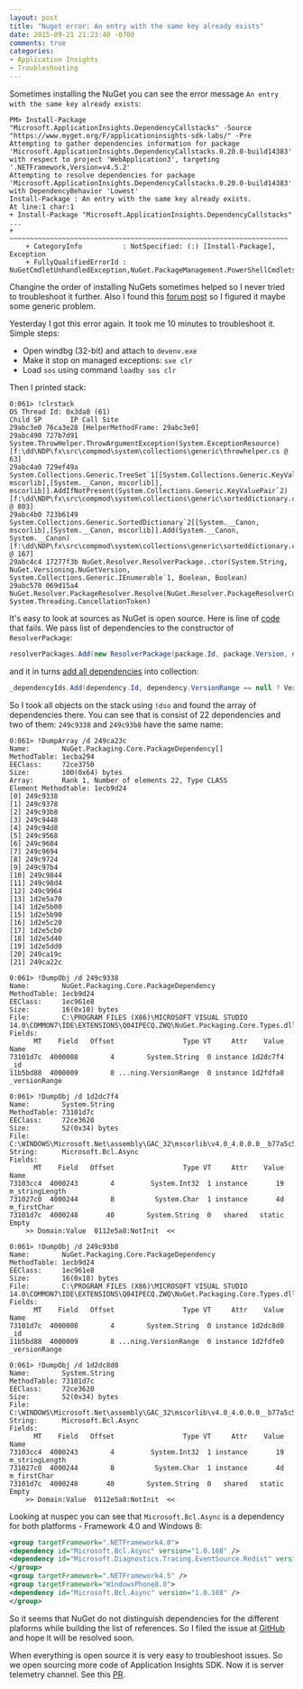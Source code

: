 ```yaml
---
layout: post
title: "Nuget error: An entry with the same key already exists"
date: 2015-09-21 21:23:40 -0700
comments: true
categories: 
- Application Insights
- Troubleshooting
---
```

Sometimes installing the NuGet you can see the error message ```An entry with the same key already exists```:
  
```
PM> Install-Package "Microsoft.ApplicationInsights.DependencyCallstacks" -Source "https://www.myget.org/F/applicationinsights-sdk-labs/" -Pre
Attempting to gather dependencies information for package 'Microsoft.ApplicationInsights.DependencyCallstacks.0.20.0-build14383' with respect to project 'WebApplication3', targeting '.NETFramework,Version=v4.5.2'
Attempting to resolve dependencies for package 'Microsoft.ApplicationInsights.DependencyCallstacks.0.20.0-build14383' with DependencyBehavior 'Lowest'
Install-Package : An entry with the same key already exists.
At line:1 char:1
+ Install-Package "Microsoft.ApplicationInsights.DependencyCallstacks"  ...
+ ~~~~~~~~~~~~~~~~~~~~~~~~~~~~~~~~~~~~~~~~~~~~~~~~~~~~~~~~~~~~~~~~~~~~~
    + CategoryInfo          : NotSpecified: (:) [Install-Package], Exception
    + FullyQualifiedErrorId : NuGetCmdletUnhandledException,NuGet.PackageManagement.PowerShellCmdlets.InstallPackageCommand
```

Changine the order of installing NuGets sometimes helped so I never tried to troubleshoot it further. Also I found this [forum post](https://social.msdn.microsoft.com/Forums/en-US/b2f113a9-eeef-44d4-b9fe-d7aa98295d99/cant-install-nuget-package-in-vs2015?forum=AzureKeyVault&prof=required) so I figured it maybe some generic problem.

Yesterday I got this error again. It took me 10 minutes to troubleshoot it. Simple steps:

- Open windbg (32-bit) and attach to ```devenv.exe```
- Make it stop on managed exceptions: ```sxe clr``` 
- Load ```sos``` using command ```loadby sos clr```

Then I printed stack:

```
0:061> !clrstack
OS Thread Id: 0x3da8 (61)
Child SP       IP Call Site
29abc3e0 76ca3e28 [HelperMethodFrame: 29abc3e0] 
29abc490 727b7d91 System.ThrowHelper.ThrowArgumentException(System.ExceptionResource) [f:\dd\NDP\fx\src\compmod\system\collections\generic\throwhelper.cs @ 63]
29abc4a0 729ef49a System.Collections.Generic.TreeSet`1[[System.Collections.Generic.KeyValuePair`2[[System.__Canon, mscorlib],[System.__Canon, mscorlib]], mscorlib]].AddIfNotPresent(System.Collections.Generic.KeyValuePair`2) [f:\dd\NDP\fx\src\compmod\system\collections\generic\sorteddictionary.cs @ 803]
29abc4b0 723b6149 System.Collections.Generic.SortedDictionary`2[[System.__Canon, mscorlib],[System.__Canon, mscorlib]].Add(System.__Canon, System.__Canon) [f:\dd\NDP\fx\src\compmod\system\collections\generic\sorteddictionary.cs @ 167]
29abc4c4 17277f3b NuGet.Resolver.ResolverPackage..ctor(System.String, NuGet.Versioning.NuGetVersion, System.Collections.Generic.IEnumerable`1, Boolean, Boolean)
29abc578 069d15a4 NuGet.Resolver.PackageResolver.Resolve(NuGet.Resolver.PackageResolverContext, System.Threading.CancellationToken)
```

It's easy to look at sources as NuGet is open source. Here is line of [code](https://github.com/NuGet/NuGet3/blob/0002affc8087784a18f8ed735c3ce7620e84b267/src/NuGet.Resolver/PackageResolver.cs#L62) that fails. We pass list of dependencies to the constructor of ```ResolverPackage```:
 
``` csharp
resolverPackages.Add(new ResolverPackage(package.Id, package.Version, dependencies, package.Listed, false));
```

and it in turns [add all dependencies](https://github.com/NuGet/NuGet3/blob/dde7ebfc7e8e9c5b4fee492152f7c54db789643f/src/NuGet.Resolver/ResolverPackage.cs#L47) into collection:	 
 
``` csharp
_dependencyIds.Add(dependency.Id, dependency.VersionRange == null ? VersionRange.All : dependency.VersionRange);
```

So I took all objects on the stack using ```!dso``` and found the array of dependencies there. You can see that is consist of 22 dependencies and two of them: ```249c9338``` and ```249c93b8``` have the same name:

```
0:061> !DumpArray /d 249ca23c
Name:        NuGet.Packaging.Core.PackageDependency[]
MethodTable: 1ecba294
EEClass:     72ce3750
Size:        100(0x64) bytes
Array:       Rank 1, Number of elements 22, Type CLASS
Element Methodtable: 1ecb9d24
[0] 249c9338
[1] 249c9378
[2] 249c93b8
[3] 249c9448
[4] 249c94d8
[5] 249c9568
[6] 249c9604
[7] 249c9694
[8] 249c9724
[9] 249c97b4
[10] 249c9844
[11] 249c98d4
[12] 249c9964
[13] 1d2e5a70
[14] 1d2e5b00
[15] 1d2e5b90
[16] 1d2e5c20
[17] 1d2e5cb0
[18] 1d2e5d40
[19] 1d2e5dd0
[20] 249ca19c
[21] 249ca22c

0:061> !DumpObj /d 249c9338
Name:        NuGet.Packaging.Core.PackageDependency
MethodTable: 1ecb9d24
EEClass:     1ec961e8
Size:        16(0x10) bytes
File:        C:\PROGRAM FILES (X86)\MICROSOFT VISUAL STUDIO 14.0\COMMON7\IDE\EXTENSIONS\Q04IPECQ.ZWQ\NuGet.Packaging.Core.Types.dll
Fields:
      MT    Field   Offset                 Type VT     Attr    Value Name
73101d7c  4000008        4        System.String  0 instance 1d2dc7f4 _id
11b5bd88  4000009        8 ...ning.VersionRange  0 instance 1d2fdfa8 _versionRange

0:061> !DumpObj /d 1d2dc7f4
Name:        System.String
MethodTable: 73101d7c
EEClass:     72ce3620
Size:        52(0x34) bytes
File:        C:\WINDOWS\Microsoft.Net\assembly\GAC_32\mscorlib\v4.0_4.0.0.0__b77a5c561934e089\mscorlib.dll
String:      Microsoft.Bcl.Async
Fields:
      MT    Field   Offset                 Type VT     Attr    Value Name
73103cc4  4000243        4         System.Int32  1 instance       19 m_stringLength
731027c0  4000244        8          System.Char  1 instance       4d m_firstChar
73101d7c  4000248       40        System.String  0   shared   static Empty
    >> Domain:Value  0112e5a8:NotInit  <<
		
0:061> !DumpObj /d 249c93b8
Name:        NuGet.Packaging.Core.PackageDependency
MethodTable: 1ecb9d24
EEClass:     1ec961e8
Size:        16(0x10) bytes
File:        C:\PROGRAM FILES (X86)\MICROSOFT VISUAL STUDIO 14.0\COMMON7\IDE\EXTENSIONS\Q04IPECQ.ZWQ\NuGet.Packaging.Core.Types.dll
Fields:
      MT    Field   Offset                 Type VT     Attr    Value Name
73101d7c  4000008        4        System.String  0 instance 1d2dc8d0 _id
11b5bd88  4000009        8 ...ning.VersionRange  0 instance 1d2fdfe0 _versionRange

0:061> !DumpObj /d 1d2dc8d0
Name:        System.String
MethodTable: 73101d7c
EEClass:     72ce3620
Size:        52(0x34) bytes
File:        C:\WINDOWS\Microsoft.Net\assembly\GAC_32\mscorlib\v4.0_4.0.0.0__b77a5c561934e089\mscorlib.dll
String:      Microsoft.Bcl.Async
Fields:
      MT    Field   Offset                 Type VT     Attr    Value Name
73103cc4  4000243        4         System.Int32  1 instance       19 m_stringLength
731027c0  4000244        8          System.Char  1 instance       4d m_firstChar
73101d7c  4000248       40        System.String  0   shared   static Empty
    >> Domain:Value  0112e5a8:NotInit  <<
```
 
Looking at nuspec you can see that ```Microsoft.Bcl.Async``` is a dependency for both platforms - Framework 4.0 and Windows 8:

``` xml
<group targetFramework=".NETFramework4.0">
<dependency id="Microsoft.Bcl.Async" version="1.0.168" />
<dependency id="Microsoft.Diagnostics.Tracing.EventSource.Redist" version="1.1.24" />
</group>
<group targetFramework=".NETFramework4.5" />
<group targetFramework="WindowsPhone8.0">
<dependency id="Microsoft.Bcl.Async" version="1.0.168" />
</group>
```

So it seems that NuGet do not distinguish dependencies for the different plaforms while building the list of references. So I filed the issue at [GitHub](https://github.com/NuGet/Home/issues/1412) and hope it will be resolved soon.

When everything is open source it is very easy to troubleshoot issues. So we open sourcing more code of Application Insights SDK. Now it is server telemetry channel. See this [PR](https://github.com/Microsoft/ApplicationInsights-dotnet/pull/41).  
